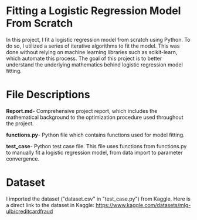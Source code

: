 # Fitting a Logistic Regression Model From Scratch

In this project, I fit a logistic regression model from scratch using Python. To do so, I utilized a series of iterative algorithms to fit the model. This was done without relying on machine learning libraries such as scikit-learn, which automate this process. The goal of this project is to better understand the underlying mathematics behind logistic regression model fitting.

# File Descriptions
**Report.md**- Comprehensive project report, which includes the mathematical background to the optimization procedure used throughout the project.

**functions.py**- Python file which contains functions used for model fitting.

**test_case**- Python test case file. This file uses functions from functions.py to manually fit a logistic regression model, from data import to parameter convergence. 

# Dataset
I imported the dataset ("dataset.csv" in "test_case.py") from Kaggle. Here is a direct link to the dataset in Kaggle: https://www.kaggle.com/datasets/mlg-ulb/creditcardfraud
